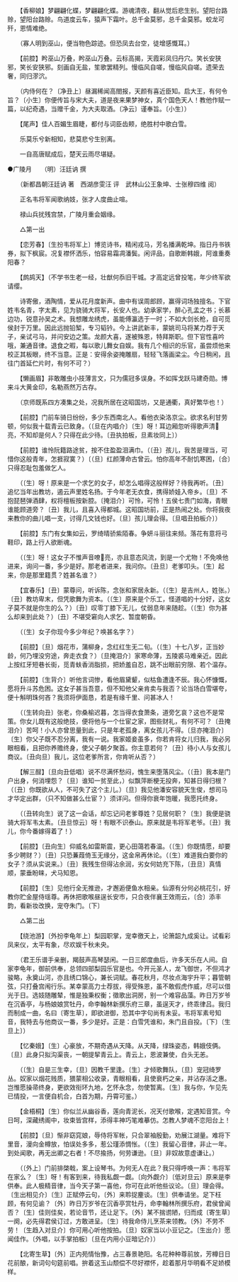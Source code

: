 <!-- { "loadSidebar": true } -->
　　【香柳娘】梦翩翩化蝶，梦翩翩化蝶。游魂清夜，翻从觉后悲生别。望阳台路赊，望阳台路赊。鸟道度云车，猿声下霜叶。总千金莫邪，总千金莫邪。蛟龙可歼，恩情难绝。 

　　（寡人明到巫山，便当物色踪迹。但恐凤去台空，徒增感慨耳。） 

　　【前腔】盻巫山万叠，盻巫山万叠。云标高揭，天霞彩凤归丹穴。笑长安狭邪，笑长安狭邪。刻画自无盐，笙歌罢精列。慢临风自嗟，慢临风自嗟。遗荣去奢，同归漻泬。 

　　（内侍何在？〔净丑上〕昼漏稀闻高閤报，天颜有喜近臣知。启大王，有何令旨？〔小生〕你便传旨与宋大夫，道是夜来果梦神女，真个国色天人！教他作赋一篇，以纪奇遇，当赠千金，为大夫取酒。〔净云〕谨奉旨。〔小生〕） 

　　【尾声】佳人百媚生眉睫，都付与词臣齿颊，绝胜村中歌白雪。 

　　乐莫乐兮新相知，悲莫悲兮生别离。 

　　一自高唐赋成后，楚天云雨尽堪疑。

●广陵月　　（明）汪廷讷 撰 

　　（新都昌朝汪廷讷 著　西湖彦雯汪 评　武林山公王象坤、士张穆四维 阅） 

　　正名韦将军闻歌纳妓，张才人度曲止喧。 

　　禄山兵扰残宫禁，广陵月重会姻缘。 

　　△第一出 

　　【恋芳春】〔生扮韦将军上〕博览诗书，精闲戎马，芳名播满乾坤。指日丹书铁券，拟下枫宸。况复襟怀洒乐，怕容易霜凋潘鬓。闲评品，自歌断韩娥，阿谁重奏阳春？ 

　　【鹧鸪天】（不学书生老一经，壮猷何忝旧干城。才高定远曾投笔，年少终军欲请缨。 

　　诗寄傲，酒陶情，爱从花月度新声。曲中有误周郎顾，赢得词场独擅名。下官姓韦名青，字太素，见为骁骑大将军，长安人也。幼承家学，醉心孔孟之书；长慕边功，锐意孙吴之术。我想雕龙绣虎，虽能傅瀛选于一时；不如大剑长枪，自可觅侯封于万里。因此远抛铅椠，专习韬钤。今上讲武新丰，蒙姚司马将某力荐于天子，亲试弓马，并问安边之策。龙颜大喜，遂被殊恩，特拜斯职。但下官性喜吟哦，兼通音律。退食之暇，每以歌儿舞女自娱。我有几个相识的乐官，虽尝烦他来校正其板眼，终不当意。正是：安得余姿掩雕扇，轻轻飞落画梁尘。今日稍闲，且往门首延伫片时，有何不可？） 

　　【懒画眉】非敢雕虫小技薄言文，只为儒冠多误身。不如挥戈跃马建奇勋。博来斗大黄金印，名勒燕然万古存。 

　　（京师既系四方凑集之处，况我所居在这昭国坊，又是通衢，真好繁华也！） 

　　【前腔】门前车骑日纷纷，多少东西南北人。看他衣染洛京尘。欲求名利甘劳顿，何似我十载青云已致身。（〔旦在内唱介〕〔生〕呀！耳边厢忽听得歌声清亮，不知却是何人？只得在此少待。〔丑执拍板，旦素妆同上〕） 

　　【前腔】谁怜阮籍路途贫，按不住盈盈泪满巾。（〔丑〕孩儿，我苦是理当，可惜你这般青年，怎捱寂寞？）〔（旦〕红颜薄命古曾云。怕你高年不耐饥寒困，〔合〕只得忍耻包羞做乞人。 

　　（〔生〕呀！原来是一个求乞的女子，却怎么唱得这般样好？待我再听。〔丑〕追忆当年出教坊，遏云声里姓名扬。于今年老无衣食，携得娇娃入帝乡。〔旦〕不抱琵琶弹酒肆，权将檀板按新腔。〔掩泪介〕可怜，可怜！五侯七贵门如海，青眼谁能顾道旁？〔丑〕我儿，且喜入得都城。这昭国坊前，正是热闹之处。你将我夜来教你的曲儿唱一支，讨得几文钱也好。〔旦〕孩儿理会得。〔旦唱丑拍板介〕） 

　　【前腔】东门有女集如云，罗绮晴骄紫陌春。争妍斗丽往来频。落花有意将弓鞋印，路上行人欲断魂。 

　　（〔生〕呀！这女子不惟声音嘹亮，亦且意态风流，到是一个尤物！不免唤他进来，询问一番，多少是好。那老者进来，我问你。〔丑旦〕老爹叩头。〔生〕起来，你是那里籍贯？姓甚名谁？） 

　　【宜春乐】〔丑〕蒙尊问，听诉陈，念张和家居永新。（〔生〕是吉州人，姓张。）〔丑〕教坊卑末，但凭歌舞为资本。（〔生〕原来是个乐工，怪道唱的十分好，这女子莫不就是你生的么？）〔丑〕叹零丁膝下无儿，仗弱息年来随趁。（〔生〕你为甚么却来到此处？）〔丑〕不堪受窘向人求乞、暂度朝昏。 

　　（〔生〕女子你现今多少年纪？唤甚名字？） 

　　【前腔】〔旦〕烟花市，蒲柳身，念红红生无二旬。（〔生〕十七八岁，正当妙龄，何乃埋没穷途，奔走衣食？）〔旦掩泪介〕家寒命薄，五陵裘马难亲近。因此上按红牙短巷长街，觅青蚨香消脂损，把娇羞自忍，跳不出眼前穷限、若个温存。 

　　【前腔】〔生背介〕听他言词惨，看他眉黛颦，似枯鱼遭逢不辰。我心怀慷慨，愿将升斗苏危困。这女子甚当吾意，但不知他父亲肯卖与我否？论当场白雪堪夸，便十斛明珠何吝？我须将伊面恳，若是有缘千里、问甚冰人！ 

　　（〔生转向丑〕张老，你桑榆迟暮，怎当得衣食萧条，道旁乞哀？这也不是常策。你女儿既有这般绝技，便将他与一个仕宦之家，图些财礼，有何不可？〔丑掩泪介〕苦呵！小人亦曾思量到此，只是年老孤身，离女孩儿不得。〔旦亦掩泪介〕〔生〕你父子既不忍分离，我有一说。我家姬妾虽多，你若肯将女儿归我，我必另眼相看，且把你养赡终身，使父子朝夕聚首。你主意若何？〔丑〕待小人与女孩儿商议。〔丑向旦〕我儿，这位老爹所言，你肯听从否？） 

　　【解三酲】〔旦向丑低唱〕说不尽满怀愁闷，愧生来堕落风尘。（〔丑〕我本是门户出身，何消埋怨？〔旦〕谁知一贫至此，）似飘萍断梗无投奔，知甚日得归根？（〔丑〕你既欲从人，不可失了这个主儿。）〔旦〕我见他潘安容貌天生俊，想司马才华定出群，（只不知做甚么仕宦？）须详问。但得你衰年饱暖，我愿托终身。 

　　（〔丑转向生〕说了这一会话，却忘记问老爹尊姓？见居何职？〔生〕我便是骁骑大将军韦太素。〔丑旦惊云〕呀！有眼不识泰山。原来就是韦将军老爷。〔丑〕我儿，你今番嫁得着了！） 

　　【前腔】〔丑向生〕仰威名如雷斯震，更心田蔼若春温。（〔生〕你既情愿，却要多少聘财？）〔丑〕只恐蒹葭倚玉无缘分，这金帛再休论。（〔生〕难道我白要你的女子？须从实说来。）〔丑〕我残生但得沾余润，劣女何妨充下陈，〔丑旦〕真情顺，蒙垂盼睐，犬马知恩。 

　　【前腔】〔生〕见他行全无推逊，才邂逅便鱼水相亲。仙源有分何必桃花引，好教你贮金屋侍瑶尊。再休把歌喉昼逞长安市，只合夜伴襄王效雨云，〔合〕添丰韵，看新妆改换，宠夺朱门。〔下〕 

　　△第二出 

　　【绕池游】〔外扮李龟年上〕梨园职掌，宠幸徼天上，论箫韶九成奚让。试看彩凤来仪，太平有象，尽欢娱千秋未央。 

　　（君王乐谱手亲删，羯鼓声高琴瑟闲。一日三郎度曲后，许多天乐在人间。自家李龟年，御前供奉，总领四部梨园乐官是也。今开元圣人，龙飞御世，不但鸿才骏略，永奠山河，亦且绣口锦心，兼长词赋。春花秋月，尽妆点海宇升平；暮管朝弦，只打叠宫闱行乐。某幸蒙高力士荐拔，得受殊恩，虽不敢假虎作威，尽可以借光于日。选妓随雕辇，惟是独秉权衡；徵歌出洞房，别一个难容品藻。昨日万岁爷在沉香亭，与杨娘娘赏牡丹，命李翰林新撰乐府三章，虽逞天才，终乖律吕。我归而制成一曲，名曰〔寄生草〕，即欲进御，恐其中字句尚有未妥。韦将军素号知音，我特去与他商议一番，多少是好。正是：白雪凭谁和，朱门且自投。〔下〕〔生旦上〕） 

　　【忆秦娥】〔生〕心豪放，不期奇遇从天降。从天降，绿珠姿态，韩娥伎俩。〔旦〕此身只拟沟渠丧，一朝提挈青云上。青云上，恩波兼使，白头无恙。 

　　（〔生〕自是三生幸，〔旦〕因教千里逢。〔生〕才倾歌舞队，〔旦〕宠冠绮罗丛。奴家以烟花贱质，猥蒙相公收录，青眼相看，且使衰朽之亲，并沾存活之惠。岂惟愿操帚终身，更欲效衔环九地，乞怀永念，勿使暂离。〔生〕我与你，乍见先已情投，一言便自机合，白首为期，丹霄可鉴。） 

　　【金梧桐】〔生〕你似兰从幽谷香，莲向青泥长，况天付歌喉，定遇知音赏。今日呵，深藏绣阁中，妆束皆宫样，添得丰神巧笔难摹仿。怎教人梦魂不恋阳台上！ 

　　【前腔】〔旦〕惭非窈窕娘，辱侍将军帐，只合翠袖殷勤，劝展江湖量。难将下里音，漫向金樽放，怕误处多多，惹公瑾添惆怅。（〔生〕我留心音律，非止一年。到处闻歌，再无出卿之右者！不尽揄扬，何劳谦逊。〔旦〕非奴故意虚谦让。） 

　　（〔外上〕门前排棨戟，案上设琴书。为何无人在此？我只得呼唤一声：韦将军在家么？〔生〕呀！有客到来，待我私觑一觑。〔向外觑介〕〔低对旦云〕原来是李供奉。此人极精音律，当今天子第一喜他，你可在此听他些议论。〔旦〕理会得。〔生出相见介〕〔生〕正赋停云句，〔外〕来聆捉麈谈。〔生〕供奉请坐。足下枉顾，有何见谕？〔外〕昨日万岁爷在沉香亭赏牡丹，命李翰林所撰乐府，君侯曾闻否？〔生〕佳则佳矣，若论音节，还让足下。〔外〕某不揣谫陋，归而成〔寄生草〕一阕，必先得君侯订过，方敢进呈。〔生〕待我命侍儿烹茶来领教。〔外〕不劳不劳！〔生趋入对旦介〕你可用心听他按拍。〔旦〕奴家当以小豆记之。〔生出介〕愿闻佳作。〔外唱，以手掌拍板〕〔旦在内用小豆暗记介〕） 

　　【北寄生草】〔外〕正内苑情怡豫，占三春景艳阳。名花种种尊前放，芳樽日日花前酿，新词句句筵前唱。拚着这玉山颓偿不尽好襟怀，趁着那月华明看不足娇模样。 

